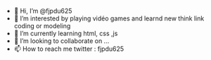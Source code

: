 - 👋 Hi, I’m @fjpdu625
- 👀 I’m interested by playing vidéo games and learnd new think link coding or modeling
- 🌱 I’m currently learning html, css ,js
- 💞️ I’m looking to collaborate on ...
- 📫 How to reach me twitter : fjpdu625

<!---
fjpdu625/fjpdu625 is a ✨ special ✨ repository because its `README.md` (this file) appears on your GitHub profile.
You can click the Preview link to take a look at your changes.
--->
